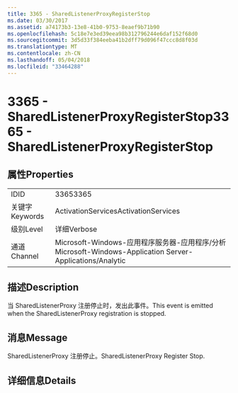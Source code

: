 ```yaml
---
title: 3365 - SharedListenerProxyRegisterStop
ms.date: 03/30/2017
ms.assetid: a74173b3-13e8-41b0-9753-8eaef9b71b90
ms.openlocfilehash: 5c18e7e3ed39eea98b312796244e6daf152f68d0
ms.sourcegitcommit: 3d5d33f384eeba41b2dff79d096f47ccc8d8f03d
ms.translationtype: MT
ms.contentlocale: zh-CN
ms.lasthandoff: 05/04/2018
ms.locfileid: "33464288"
---
```

# <a name="3365---sharedlistenerproxyregisterstop"></a><span data-ttu-id="07e1b-102">3365 - SharedListenerProxyRegisterStop</span><span class="sxs-lookup"><span data-stu-id="07e1b-102">3365 - SharedListenerProxyRegisterStop</span></span>
## <a name="properties"></a><span data-ttu-id="07e1b-103">属性</span><span class="sxs-lookup"><span data-stu-id="07e1b-103">Properties</span></span>  
  
|||  
|-|-|  
|<span data-ttu-id="07e1b-104">ID</span><span class="sxs-lookup"><span data-stu-id="07e1b-104">ID</span></span>|<span data-ttu-id="07e1b-105">3365</span><span class="sxs-lookup"><span data-stu-id="07e1b-105">3365</span></span>|  
|<span data-ttu-id="07e1b-106">关键字</span><span class="sxs-lookup"><span data-stu-id="07e1b-106">Keywords</span></span>|<span data-ttu-id="07e1b-107">ActivationServices</span><span class="sxs-lookup"><span data-stu-id="07e1b-107">ActivationServices</span></span>|  
|<span data-ttu-id="07e1b-108">级别</span><span class="sxs-lookup"><span data-stu-id="07e1b-108">Level</span></span>|<span data-ttu-id="07e1b-109">详细</span><span class="sxs-lookup"><span data-stu-id="07e1b-109">Verbose</span></span>|  
|<span data-ttu-id="07e1b-110">通道</span><span class="sxs-lookup"><span data-stu-id="07e1b-110">Channel</span></span>|<span data-ttu-id="07e1b-111">Microsoft-Windows-应用程序服务器-应用程序/分析</span><span class="sxs-lookup"><span data-stu-id="07e1b-111">Microsoft-Windows-Application Server-Applications/Analytic</span></span>|  
  
## <a name="description"></a><span data-ttu-id="07e1b-112">描述</span><span class="sxs-lookup"><span data-stu-id="07e1b-112">Description</span></span>  
 <span data-ttu-id="07e1b-113">当 SharedListenerProxy 注册停止时，发出此事件。</span><span class="sxs-lookup"><span data-stu-id="07e1b-113">This event is emitted when the SharedListenerProxy registration is stopped.</span></span>  
  
## <a name="message"></a><span data-ttu-id="07e1b-114">消息</span><span class="sxs-lookup"><span data-stu-id="07e1b-114">Message</span></span>  
 <span data-ttu-id="07e1b-115">SharedListenerProxy 注册停止。</span><span class="sxs-lookup"><span data-stu-id="07e1b-115">SharedListenerProxy Register Stop.</span></span>  
  
## <a name="details"></a><span data-ttu-id="07e1b-116">详细信息</span><span class="sxs-lookup"><span data-stu-id="07e1b-116">Details</span></span>
